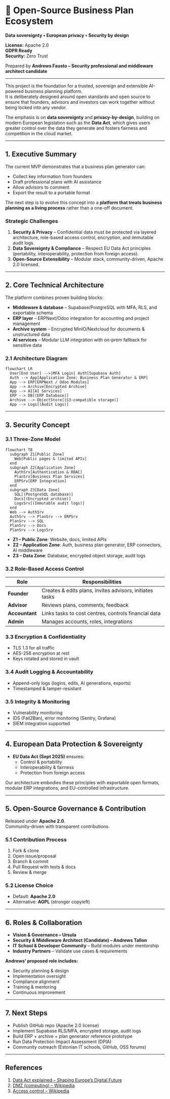 # 🔐 Open-Source Business Plan Ecosystem

**Data sovereignty • European privacy • Security by design**

**License:** Apache 2.0  
**GDPR Ready**  
**Security:** Zero Trust  

Prepared by **Andrews Fausto – Security professional and middleware architect candidate**

---

This project is the foundation for a trusted, sovereign and extensible AI-powered business planning platform.  
It is deliberately designed around open standards and open source to ensure that founders, advisors and investors can work together without being locked into any vendor.  

The emphasis is on **data sovereignty** and **privacy-by-design**, building on modern European legislation such as the **Data Act**, which gives users greater control over the data they generate and fosters fairness and competition in the cloud market.

---

## 1. Executive Summary

The current MVP demonstrates that a business plan generator can:

- Collect key information from founders  
- Draft professional plans with AI assistance  
- Allow advisors to comment  
- Export the result to a portable format  

The next step is to evolve this concept into a **platform that treats business planning as a living process** rather than a one-off document.

### Strategic Challenges
1. **Security & Privacy** – Confidential data must be protected via layered architecture, role-based access control, encryption, and immutable audit logs.  
2. **Data Sovereignty & Compliance** – Respect EU Data Act principles (portability, interoperability, protection from foreign access).  
3. **Open-Source Extensibility** – Modular stack, community-driven, Apache 2.0 licensed.  

---

## 2. Core Technical Architecture

The platform combines proven building blocks:

- **Middleware & database** – Supabase/PostgreSQL with MFA, RLS, and exportable schema  
- **ERP layer** – ERPNext/Odoo integration for accounting and project management  
- **Archive system** – Encrypted MinIO/Nextcloud for documents & unstructured data  
- **AI services** – Modular LLM integration with on-prem fallback for sensitive data  

### 2.1 Architecture Diagram

```mermaid
flowchart LR
  User[End User] -->|MFA Login| Auth[Supabase Auth]
  Auth --> App[Application Zone: Business Plan Generator & ERP]
  App --> ERP[ERPNext / Odoo Modules]
  App --> Archive[Encrypted Archive]
  App --> AI[AI Services]
  ERP --> DB[(ERP Database)]
  Archive --> ObjectStore[(S3-compatible storage)]
  App --> Logs[(Audit Logs)]

```

---

## 3. Security Concept

### 3.1 Three-Zone Model

```mermaid
flowchart TB
  subgraph Z1[Public Zone]
    Web[Public pages & limited APIs]
  end
  subgraph Z2[Application Zone]
    AuthSrv[Authentication & RBAC]
    PlanSrv[Business Plan Services]
    ERPSrv[ERP Integration]
  end
  subgraph Z3[Data Zone]
    SQL[(PostgreSQL database)]
    Docs[(Encrypted archive)]
    LogsSrv[(Immutable audit logs)]
  end
  Web --> AuthSrv
  AuthSrv --> PlanSrv --> ERPSrv
  PlanSrv --> SQL
  PlanSrv --> Docs
  PlanSrv --> LogsSrv
```

- **Z1 – Public Zone**: Website, docs, limited APIs  
- **Z2 – Application Zone**: Auth, business plan generator, ERP connectors, AI middleware  
- **Z3 – Data Zone**: Database, encrypted object storage, audit logs  

### 3.2 Role-Based Access Control

| Role          | Responsibilities |
|---------------|------------------|
| **Founder**   | Creates & edits plans, invites advisors, initiates tasks |
| **Advisor**   | Reviews plans, comments, feedback |
| **Accountant**| Links tasks to cost centres, controls financial data |
| **Admin**     | Manages accounts, roles, integrations |

### 3.3 Encryption & Confidentiality
- TLS 1.3 for all traffic  
- AES-256 encryption at rest  
- Keys rotated and stored in vault  

### 3.4 Audit Logging & Accountability
- Append-only logs (logins, edits, AI generations, exports)  
- Timestamped & tamper-resistant  

### 3.5 Integrity & Monitoring
- Vulnerability monitoring  
- IDS (Fail2Ban), error monitoring (Sentry, Grafana)  
- SIEM integration supported  

---

## 4. European Data Protection & Sovereignty

- **EU Data Act (Sept 2025)** ensures:  
  - Control & portability  
  - Interoperability & fairness  
  - Protection from foreign access  

Our architecture embodies these principles with exportable open formats, modular ERP integrations, and EU-controlled infrastructure.

---

## 5. Open-Source Governance & Contribution

Released under **Apache 2.0**.  
Community-driven with transparent contributions.

### 5.1 Contribution Process
1. Fork & clone  
2. Open issue/proposal  
3. Branch & commit  
4. Pull Request with tests & docs  
5. Review & merge  

### 5.2 License Choice
- Default: **Apache 2.0**  
- Alternative: **AGPL** (stronger copyleft)  

---

## 6. Roles & Collaboration

- **Vision & Governance – Ursula**  
- **Security & Middleware Architect (Candidate) – Andrews Tallon**  
- **IT School & Developer Community** – Build modules under mentorship  
- **Industry Partners** – Validate use cases & requirements  

**Andrews’ proposed role includes:**
- Security planning & design  
- Implementation oversight  
- Compliance alignment  
- Training & mentoring  
- Continuous improvement  

---

## 7. Next Steps

- Publish GitHub repo (Apache 2.0 license)  
- Implement Supabase RLS/MFA, encrypted storage, audit logs  
- Build ERP + archive + plan generator reference prototype  
- Run Data Protection Impact Assessment (DPIA)  
- Community outreach (Estonian IT schools, GitHub, OSS forums)  

---

## References

1. [Data Act explained – Shaping Europe’s Digital Future](https://digital-strategy.ec.europa.eu/en/factpages/data-act-explained)  
2. [DMZ (computing) – Wikipedia](https://en.wikipedia.org/wiki/DMZ_(computing))  
3. [Access control – Wikipedia](https://en.wikipedia.org/wiki/Access_control)  
